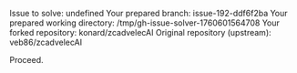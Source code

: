 Issue to solve: undefined
Your prepared branch: issue-192-ddf6f2ba
Your prepared working directory: /tmp/gh-issue-solver-1760601564708
Your forked repository: konard/zcadvelecAI
Original repository (upstream): veb86/zcadvelecAI

Proceed.